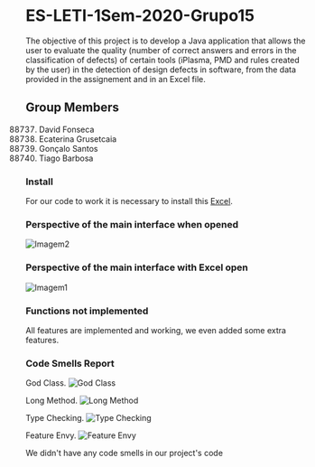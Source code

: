 # ES-LETI-1Sem-2020-Grupo15

The objective of this project is to develop a Java application that allows the user to evaluate the quality (number of correct answers and errors in the classification of defects) of certain tools (iPlasma, PMD and rules created by the user) in the detection of design defects in software, from the data provided in the assignement and in an Excel file.

## Group Members

88737. David Fonseca
87807. Ecaterina Grusetcaia 
87665. Gonçalo Santos 
87568. Tiago Barbosa
  
### Install

For our code to work it is necessary to install this [Excel](https://e-learning.iscte-iul.pt/bbcswebdav/pid-111513-dt-content-rid-857362_1/xid-857362_1).

### Perspective of the main interface when opened

![Imagem2](https://user-images.githubusercontent.com/73655499/101992631-bbef5d80-3cac-11eb-9204-0de4cb188738.jpeg)

### Perspective of the main interface with Excel open

![Imagem1](https://user-images.githubusercontent.com/73655499/101992619-a7ab6080-3cac-11eb-8c33-e3f6e726c9f9.jpeg)

### Functions not implemented

All features are implemented and working, we even added some extra features.

### Code Smells Report

God Class.
![God Class](https://user-images.githubusercontent.com/73655499/101993538-65d1e880-3cb3-11eb-8e71-423714bdae41.jpeg)

Long Method.
![Long Method](https://user-images.githubusercontent.com/73655499/101993554-76825e80-3cb3-11eb-93f4-19c76df9a7cb.jpeg)

Type Checking.
![Type Checking](https://user-images.githubusercontent.com/73655499/101993556-800bc680-3cb3-11eb-8edb-aaa147023421.jpeg)

Feature Envy.
![Feature Envy](https://user-images.githubusercontent.com/73655499/101993566-8b5ef200-3cb3-11eb-844c-17b62c400dc6.jpeg)

We didn't have any code smells in our project's code

